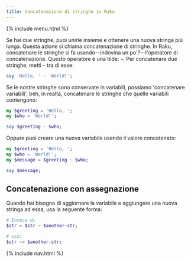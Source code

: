 ```yaml
---
title: Concatenazione di stringhe in Raku
---
```


{% include menu.html %}

Se hai due stringhe, puoi unirle insieme e ottenere una nuova stringa più lunga. Questa azione si chiama concatenazione di stringhe. In Raku, concatenare le stringhe si fa usando—indovina un po'?—l'operatore di concatenazione. Questo operatore è una tilde: `~`. Per concatenare due stringhe, metti `~` tra di esse:

```raku
say 'Hello, ' ~ 'World!';
```

Se le nostre stringhe sono conservate in variabili, possiamo 'concatenare variabili', beh, in realtà, concatenare le stringhe che quelle variabili contengono:

```raku
my $greeting = 'Hello, ';
my $who = 'World!';

say $greeting ~ $who;
```

Oppure puoi creare una nuova variabile usando il valore concatenato:

```raku
my $greeting = 'Hello, ';
my $who = 'World!';
my $message = $greeting ~ $who;

say $message;
```

## Concatenazione con assegnazione

Quando hai bisogno di aggiornare la variabile e aggiungere una nuova stringa ad essa, usa la seguente forma:

```raku
# Invece di 
$str = $str ~ $another-str;

# usa:
$str ~= $another-str;
```

{% include nav.html %}